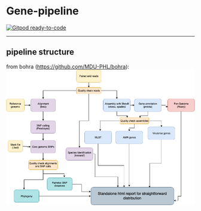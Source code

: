 # Gene-pipeline

[![Gitpod ready-to-code](https://img.shields.io/badge/Gitpod-ready--to--code-908a85?logo=gitpod)](https://gitpod.io/#https://github.com/motroy/Gene-pipeline)

---

## pipeline structure

from bohra (https://github.com/MDU-PHL/bohra): ![pipeline](https://github.com/MDU-PHL/bohra/blob/master/workflow.png?raw=true)
